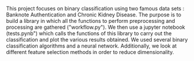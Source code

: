 This project focuses on binary classification using two famous data sets : Banknote Authentication and Chronic Kidney Disease.
The purpose is to build a library in which all the functions to perform preprocessing and processing are gathered ("workflow.py").
We then use a jupyter notebook (tests.pynb") which calls the functions of this library to carry out the classification and plot the various results obtained.
We used several binary classification algorithms and a neural network. Additionally, we look at different feature selection methods in order to reduce dimensionality.
